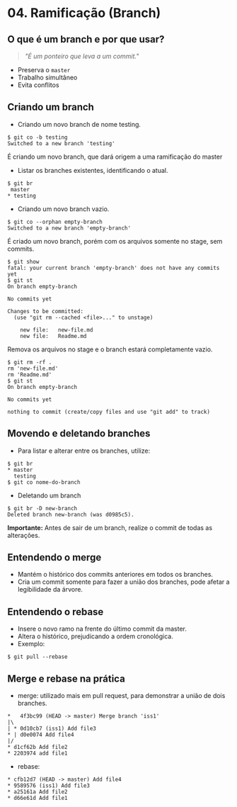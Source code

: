 # 04. Ramificação (Branch)

## O que é um branch e por que usar?

>*"É um ponteiro que leva a um commit."*

- Preserva o `master`
- Trabalho simultâneo
- Evita conflitos

## Criando um branch

- Criando um novo branch de nome testing.

```
$ git co -b testing
Switched to a new branch 'testing'
```

É criando um novo branch, que dará origem a uma ramificação do master

- Listar os branches existentes, identificando o atual.

```
$ git br
 master
* testing
```

- Criando um novo branch vazio.

```
$ git co --orphan empty-branch
Switched to a new branch 'empty-branch'
```

É criado um novo branch, porém com os arquivos somente no stage, sem commits.

```
$ git show
fatal: your current branch 'empty-branch' does not have any commits yet
$ git st
On branch empty-branch

No commits yet

Changes to be committed:
  (use "git rm --cached <file>..." to unstage)

	new file:   new-file.md
	new file:   Readme.md
```

Remova os arquivos no stage e o branch estará completamente vazio.

```
$ git rm -rf .
rm 'new-file.md'
rm 'Readme.md'
$ git st
On branch empty-branch

No commits yet

nothing to commit (create/copy files and use "git add" to track)

```

## Movendo e deletando branches

- Para listar e alterar entre os branches, utilize:

```
$ git br
* master
  testing
$ git co nome-do-branch
```

- Deletando um branch

```
$ git br -D new-branch 
Deleted branch new-branch (was d0985c5).
```

**Importante:** Antes de sair de um branch, realize o commit de todas as alterações.

## Entendendo o merge

- Mantém o histórico dos commits anteriores em todos os branches.
- Cria um commit somente para fazer a união dos branches, pode afetar a legibilidade da árvore.

## Entendendo o rebase

- Insere o novo ramo na frente do último commit da master.
- Altera o histórico, prejudicando a ordem cronológica.
- Exemplo:

```
$ git pull --rebase
```

## Merge e rebase na prática

- merge: utilizado mais em pull request, para demonstrar a união de dois branches.

```
*   4f3bc99 (HEAD -> master) Merge branch 'iss1'
|\  
| * 0d10cb7 (iss1) Add file3
* | d0e0074 Add file4
|/  
* d1cf62b Add file2
* 2203974 add file1
```

- rebase: 

```
* cfb12d7 (HEAD -> master) Add file4
* 9589576 (iss1) Add file3
* a25161a Add file2
* d66e61d Add file1
```
